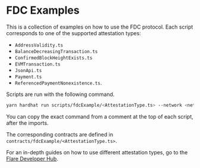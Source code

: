 # FDC Examples

This is a collection of examples on how to use the FDC protocol. Each script corresponds to one of the supported attestation types:

- `AddressValidity.ts`
- `BalanceDecreasingTransaction.ts`
- `ConfirmedBlockHeightExists.ts`
- `EVMTransaction.ts`
- `JsonApi.ts`
- `Payment.ts`
- `ReferencedPaymentNonexistence.ts`.

Scripts are run with the following command.

```sh
yarn hardhat run scripts/fdcExample/<AttestationType.ts> --network <network>
```

You can copy the exact command from a comment at the top of each script, after the imports.

The corresponding contracts are defined in `contracts/fdcExample/<AttestationType.ts>`.

For an in-depth guides on how to use different attestation types, go to the [Flare Developer Hub](https://dev.flare.network/fdc/guides/hardhat).
